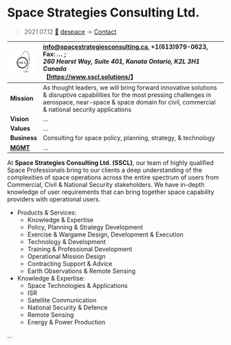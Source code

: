 # Space Strategies Consulting Ltd.
> 2021.07.12 [🚀](../../index/index.md) [despace](../index.md) → [Contact](../contact.md)

|[![](../f/contact/s/sscl_logo1_thumb.webp)](../f/contact/s/s/sscl_logo1.webp)|<info@spacestrategiesconsulting.ca>, +1(613)979-0623, Fax: … ;<br> *260 Hearst Way, Suite 401, Kanata Ontario, K2L 3H1 Canada*<br> 【<https://www.sscl.solutions/>】|
|:--|:--|
|**Mission**|As thought leaders, we will bring forward innovative solutions & disruptive capabilities for the most pressing challenges in aerospace, near-space & space domain for civil, commercial & national security applications|
|**Vision**|…|
|**Values**|…|
|**Business**|Consulting for space policy, planning, strategy, & technology|
|**[MGMT](../mgmt.md)**|…|

At **Space Strategies Consulting Ltd. (SSCL)**, our team of highly qualified Space Professionals bring to our clients a deep understanding of the complexities of space operations across the entire spectrum of users from Commercial, Civil & National Security stakeholders. We have in-depth knowledge of user requirements that can bring together space capability providers with operational users.

   - Products & Services:
      - Knowledge & Expertise
      - Policy, Planning & Strategy Development
      - Exercise & Wargame Design, Development & Execution
      - Technology & Development
      - Training & Professional Development
      - Operational Mission Design
      - Contracting Support & Advice
      - Earth Observations & Remote Sensing
   - Knowledge & Expertise:
      - Space Technologies & Applications
      - ISR
      - Satellite Communication
      - National Security & Defence
      - Remote Sensing
      - Energy & Power Production

<p style="page-break-after:always"> </p>

…
